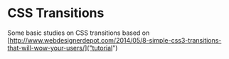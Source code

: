 CSS Transitions
============

Some basic studies on CSS transitions based on [http://www.webdesignerdepot.com/2014/05/8-simple-css3-transitions-that-will-wow-your-users/]("tutorial")